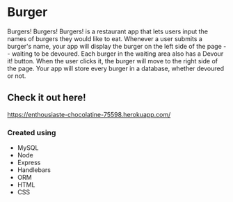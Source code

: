 # Burger
Burgers! Burgers! Burgers! is a restaurant app that lets users input the names of burgers they would like to eat.  Whenever a user submits a burger's name, your app will display the burger on the left side of the page -- waiting to be devoured.  Each burger in the waiting area also has a Devour it! button.  When the user clicks it, the burger will move to the right side of the page.
Your app will store every burger in a database, whether devoured or not.

## Check it out here!

https://enthousiaste-chocolatine-75598.herokuapp.com/


### Created using
- MySQL
- Node
- Express
- Handlebars
- ORM
- HTML
- CSS
